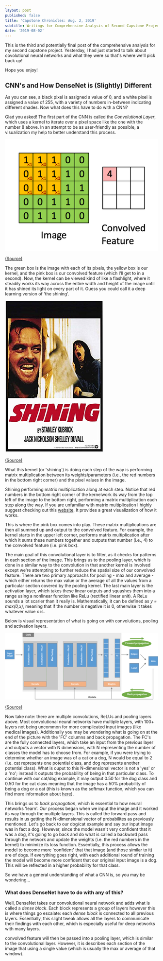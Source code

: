 ```yaml
---
layout: post
published: false
title: 'Capstone Chronicles: Aug. 2, 2019'
subtitle: Writings for Comprehensive Analysis of Second Capstone Project
date: '2019-08-02'
---
```

This is the third and potentially final post of the comprehensive analysis for my second capstone project. Yesterday, I had just started to talk about covolutional neural networks and what they were so that's where we'll pick back up! 

Hope you enjoy!

## CNN's and How DenseNet is (Slightly) Different

As you can see, a black pixel is assigned a value of 0, and a white pixel is assigned a value of 255, with a variety of numbers in-between indicating different shades. Now what does this have to do with a CNN?

Glad you asked! The first part of the CNN is called the _Convolutional Layer_, which uses a kernel to iterate over a pixel space like the one with the number 8 above. In an attempt to be as user-friendly as possible, a visualization my help to better understand this process.

![cnn_kernel.gif](/img/cnn_kernel.gif)

[(Source)](https://hackernoon.com/visualizing-parts-of-convolutional-neural-networks-using-keras-and-cats-5cc01b214e59)

The green box is the image with each of its pixels, the yellow box is our kernel, and the pink box is our convolved feature (which I'll get to in a second). Now, the kernel can be viewed kind of like a flashlight, where it steadily works its way across the entire width and height of the image until it has shined its light on every part of it. Guess you could call it a deep learning version of 'the shining'. 

![the_shining.jpg](/img/the_shining.jpg)

[(Source)](https://www.amazon.com/Shining-POSTER-Movie-11-Inches/dp/B00KK6JLZY)

What this kernel (or 'shining') is doing each step of the way is performing matrix multiplication between its weights/parameters (i.e., the red numbers in the bottom right corner) and the pixel values in the image.

Shining performing matrix multiplication along at each step. Notice that red numbers in the bottom right corner of the kernelwork its way from the top left of the image to the bottom right, performing a matrix multiplication each step along the way. If you are unfamiliar with matrix multiplication I highly suggest checking out this [website](http://matrixmultiplication.xyz/). It provides a great visualization of how it works. 

This is where the pink box comes into play. These matrix multiplications are then all summed up and output to the convolved feature. For example, the kernel starts in the upper left corner, performs matrix multiplication after which it sums these numbers together and outputs that number (i.e., 4) to the convolved feature (i.e. pink box).

The main goal of this convolutional layer is to filter, as it checks for patterns in each section of the image. This brings us to the pooling layer, which is done in a similar way to the convolution in that another kernel is involved except we're attempting to further reduce the spatial size of our convolved feature. There are two primary approachs for pooling - max and average - which either returns the max value or the average of all the values from a particular section covered by the pooling kernel. The last main layer is the activation layer, which takes these linear outputs and squashes them into a range using a nonlinear function like ReLu (rectified linear unit). A ReLu sounds a lot scarier than it really is. Mathematically, it can be defined as _y = max(0,x)_, meaning that if the number is negative it is 0, otherwise it takes whatever value x is. 

Below is visual representation of what is going on with convolutions, pooling and activation layers. 

![cnn_high_level.png](/img/cnn_high_level.png)

[(Source)](https://media.springernature.com/original/springer-static/image/art%3A10.1007%2Fs13244-018-0639-9/MediaObjects/13244_2018_639_Fig1_HTML.png)

Now take note: there are multiple convolutions, ReLUs and pooling layers above. Most convolutional neural networks have multiple layers, with 100+ layers not being uncommon for more complicated input images (like medical images). Additionally you may be wondering what is going on at the end of the picture with the 'FC' columns and back propagation. The FC's are the fully connected layers, which take an input from the previous layer and outputs a vector with N dimensions, with N representing the number of classes the model has to choose from. For example, if you were trying to determine whether an image was of a cat or a dog, N would be equal to 2 (i.e. cat represents one potential class, and dog represents another potential class). What is ouput to this N-dimensional vector is not a 'yes' or a 'no'; instead it outputs the probability of being in that particular class. To continue with our cat/dog example, it may output 0.50 for the dog class and 0.50 for the cat class meaning that the image has a 50% probability of being a dog or a cat (this is known as the softmax function, which you can find more information about [here](https://en.wikipedia.org/wiki/Softmax_function)). 

This brings us to  _back propogation_, which is essential to how neural networks 'learn'. Our process began when we input the image and it worked its way through the multiple layers. This is called the forward pass and results in us getting the N-dimensional vector of probabilites as previously mentioned. Let's go back to our dog/cat example and say our input image was in fact a dog. However, since the model wasn't very confident that it was a dog, it's going to go back and do what is called a backward pass through the network and update the weights (i.e. the red numbers in the kernel) to minimize its loss function. Essentially, this process allows the model to become more 'confident' that that image (and those similar to it) are of dogs. If everything goes right, with each additional round of training the model will become more confident that our original input image is a dog. This will be reflected in a higher probability for that class. 

So we have a general understanding of what a CNN is, so you may be wondering...

### What does DenseNet have to do with any of this?

Well, DenseNet takes our convolutional neural network and adds what is called a _dense block_. Each block represents a group of layers however this is where things go escalate: each _dense block_ is connected to all previous layers. Essentially, this slight tweak allows all the layers to communicate their findings with each other, which is especially useful for deep networks with many layers. 







convolved feature will then be passed into a pooling layer, which is similar to the convolutional layer. However, it is describes each section of the image that using a single value (which is usually the max or average of that window). 